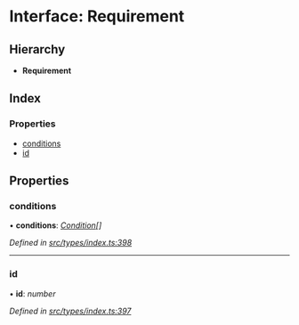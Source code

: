 # Interface: Requirement

## Hierarchy

* **Requirement**

## Index

### Properties

* [conditions](requirement.md#conditions)
* [id](requirement.md#id)

## Properties

###  conditions

• **conditions**: *[Condition](../globals.md#condition)[]*

*Defined in [src/types/index.ts:398](https://github.com/PolymathNetwork/polymesh-sdk/blob/108d588b/src/types/index.ts#L398)*

___

###  id

• **id**: *number*

*Defined in [src/types/index.ts:397](https://github.com/PolymathNetwork/polymesh-sdk/blob/108d588b/src/types/index.ts#L397)*

